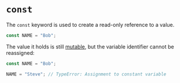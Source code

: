 # `const`

The `const` keyword is used to create a read-only reference to a value.
```javascript
const NAME = "Bob";
```
The value it holds is still [mutable](https://developer.mozilla.org/en-US/docs/Glossary/Mutable), but the variable identifier cannot be reassigned:
```javascript
const NAME = "Bob";

NAME = "Steve"; // TypeError: Assignment to constant variable
```
